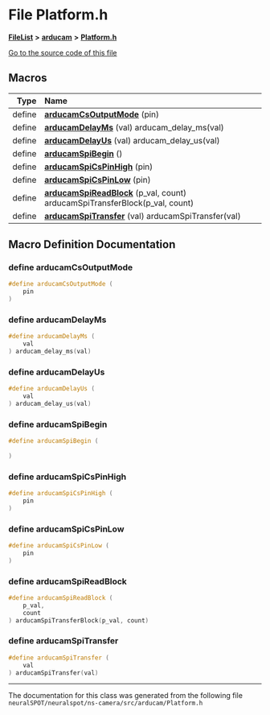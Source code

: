 

# File Platform.h



[**FileList**](files.md) **>** [**arducam**](dir_42188ad7aa97eaa796727a73223a8863.md) **>** [**Platform.h**](_platform_8h.md)

[Go to the source code of this file](_platform_8h_source.md)



































































## Macros

| Type | Name |
| ---: | :--- |
| define  | [**arducamCsOutputMode**](_platform_8h.md#define-arducamcsoutputmode) (pin) <br> |
| define  | [**arducamDelayMs**](_platform_8h.md#define-arducamdelayms) (val) arducam\_delay\_ms(val)<br> |
| define  | [**arducamDelayUs**](_platform_8h.md#define-arducamdelayus) (val) arducam\_delay\_us(val)<br> |
| define  | [**arducamSpiBegin**](_platform_8h.md#define-arducamspibegin) () <br> |
| define  | [**arducamSpiCsPinHigh**](_platform_8h.md#define-arducamspicspinhigh) (pin) <br> |
| define  | [**arducamSpiCsPinLow**](_platform_8h.md#define-arducamspicspinlow) (pin) <br> |
| define  | [**arducamSpiReadBlock**](_platform_8h.md#define-arducamspireadblock) (p\_val, count) arducamSpiTransferBlock(p\_val, count)<br> |
| define  | [**arducamSpiTransfer**](_platform_8h.md#define-arducamspitransfer) (val) arducamSpiTransfer(val)<br> |

## Macro Definition Documentation





### define arducamCsOutputMode 

```C++
#define arducamCsOutputMode (
    pin
) 
```






### define arducamDelayMs 

```C++
#define arducamDelayMs (
    val
) arducam_delay_ms(val)
```






### define arducamDelayUs 

```C++
#define arducamDelayUs (
    val
) arducam_delay_us(val)
```






### define arducamSpiBegin 

```C++
#define arducamSpiBegin (
    
) 
```






### define arducamSpiCsPinHigh 

```C++
#define arducamSpiCsPinHigh (
    pin
) 
```






### define arducamSpiCsPinLow 

```C++
#define arducamSpiCsPinLow (
    pin
) 
```






### define arducamSpiReadBlock 

```C++
#define arducamSpiReadBlock (
    p_val,
    count
) arducamSpiTransferBlock(p_val, count)
```






### define arducamSpiTransfer 

```C++
#define arducamSpiTransfer (
    val
) arducamSpiTransfer(val)
```




------------------------------
The documentation for this class was generated from the following file `neuralSPOT/neuralspot/ns-camera/src/arducam/Platform.h`

